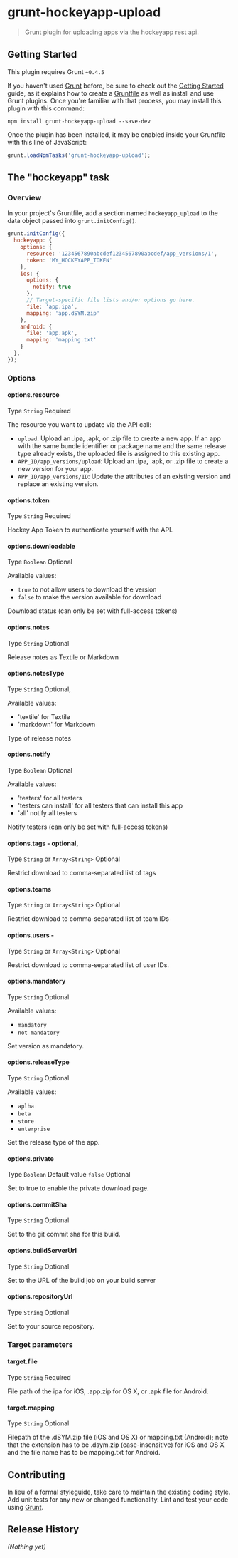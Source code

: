 # grunt-hockeyapp-upload

> Grunt plugin for uploading apps via the hockeyapp rest api.

## Getting Started
This plugin requires Grunt `~0.4.5`

If you haven't used [Grunt](http://gruntjs.com/) before, be sure to check out the [Getting Started](http://gruntjs.com/getting-started) guide, as it explains how to create a [Gruntfile](http://gruntjs.com/sample-gruntfile) as well as install and use Grunt plugins. Once you're familiar with that process, you may install this plugin with this command:

```shell
npm install grunt-hockeyapp-upload --save-dev
```

Once the plugin has been installed, it may be enabled inside your Gruntfile with this line of JavaScript:

```js
grunt.loadNpmTasks('grunt-hockeyapp-upload');
```

## The "hockeyapp" task

### Overview
In your project's Gruntfile, add a section named `hockeyapp_upload` to the data object passed into `grunt.initConfig()`.

```js
grunt.initConfig({
  hockeyapp: {
    options: {
      resource: '1234567890abcdef1234567890abcdef/app_versions/1',
      token: 'MY_HOCKEYAPP_TOKEN'
    },
    ios: {
      options: {
        notify: true
      },
      // Target-specific file lists and/or options go here.
      file: 'app.ipa',
      mapping: 'app.dSYM.zip'
    },
    android: {
      file: 'app.apk',
      mapping: 'mapping.txt'
    }
  },
});
```

### Options

#### options.resource
Type `String`
Required

The resource you want to update via the API call:

 * `upload`: Upload an .ipa, .apk, or .zip file to create a new app. If an app with the same bundle identifier or package name and the same release type already exists, the uploaded file is assigned to this existing app.
 * `APP_ID/app_versions/upload`: Upload an .ipa, .apk, or .zip file to create a new version for your app.
 * `APP_ID/app_versions/ID`: Update the attributes of an existing version and replace an existing version.

#### options.token
Type `String`
Required

Hockey App Token to authenticate yourself with the API.

#### options.downloadable
Type `Boolean`
Optional

Available values:
 * `true` to not allow users to download the version
 * `false` to make the version available for download

Download status (can only be set with full-access tokens)

#### options.notes
Type `String`
Optional

Release notes as Textile or Markdown

#### options.notesType
Type `String`
Optional, 


Available values:
 * 'textile' for Textile
 * 'markdown' for Markdown

Type of release notes

#### options.notify
Type `Boolean`
Optional

Available values:
 * 'testers' for all testers
 * 'testers can install' for all testers that can install this app
 * 'all' notify all testers

Notify testers (can only be set with full-access tokens)



#### options.tags - optional, 
Type `String` or `Array<String>`
Optional

Restrict download to comma-separated list of tags

#### options.teams
Type `String` or `Array<String>`
Optional

Restrict download to comma-separated list of team IDs

#### options.users - 
Type `String` or `Array<String>`
Optional

Restrict download to comma-separated list of user IDs.

#### options.mandatory
Type `String`
Optional

Available values:

 * `mandatory`
 * `not mandatory`

Set version as mandatory.

#### options.releaseType
Type `String`
Optional

Available values:

 * `aplha`
 * `beta`
 * `store`
 * `enterprise`

Set the release type of the app.

#### options.private
Type `Boolean`
Default value `false`
Optional

Set to true to enable the private download page.

#### options.commitSha
Type `String`
Optional

Set to the git commit sha for this build.

#### options.buildServerUrl
Type `String`
Optional

Set to the URL of the build job on your build server


#### options.repositoryUrl
Type `String`
Optional

Set to your source repository.

### Target parameters

#### target.file
Type `String`
Required

File path of the ipa for iOS, .app.zip for OS X, or .apk file for Android.

#### target.mapping
Type `String`
Optional

Filepath of the .dSYM.zip file (iOS and OS X) or mapping.txt (Android); note that the extension has to be .dsym.zip (case-insensitive) for iOS and OS X and the file name has to be mapping.txt for Android.

## Contributing
In lieu of a formal styleguide, take care to maintain the existing coding style. Add unit tests for any new or changed functionality. Lint and test your code using [Grunt](http://gruntjs.com/).

## Release History
_(Nothing yet)_
